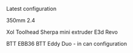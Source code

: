 Latest configuration

350mm 2.4

Xol Toolhead
Sherpa mini extruder
E3d Revo 

BTT EBB36
BTT Eddy Duo - in can configuration
